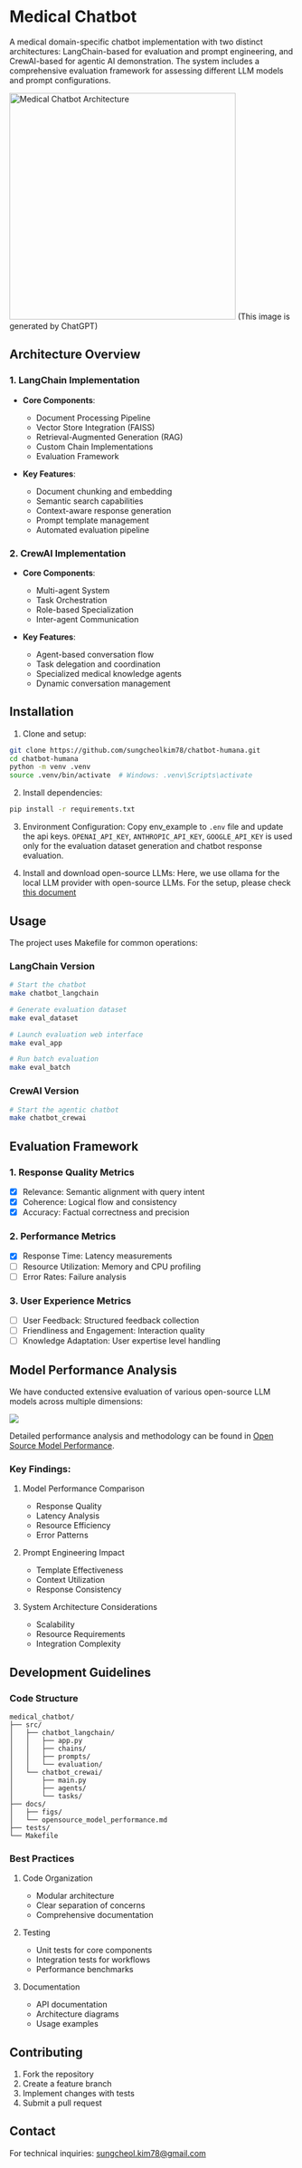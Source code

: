 # Medical Chatbot

A medical domain-specific chatbot implementation with two distinct architectures: LangChain-based for evaluation and prompt engineering, and CrewAI-based for agentic AI demonstration. The system includes a comprehensive evaluation framework for assessing different LLM models and prompt configurations.

<img src="docs/figs/medical_chatbot.png" alt="Medical Chatbot Architecture" height="400px">
(This image is generated by ChatGPT)

## Architecture Overview

### 1. LangChain Implementation
- **Core Components**:
  - Document Processing Pipeline
  - Vector Store Integration (FAISS)
  - Retrieval-Augmented Generation (RAG)
  - Custom Chain Implementations
  - Evaluation Framework

- **Key Features**:
  - Document chunking and embedding
  - Semantic search capabilities
  - Context-aware response generation
  - Prompt template management
  - Automated evaluation pipeline

### 2. CrewAI Implementation
- **Core Components**:
  - Multi-agent System
  - Task Orchestration
  - Role-based Specialization
  - Inter-agent Communication

- **Key Features**:
  - Agent-based conversation flow
  - Task delegation and coordination
  - Specialized medical knowledge agents
  - Dynamic conversation management

## Installation

1. Clone and setup:
```bash
git clone https://github.com/sungcheolkim78/chatbot-humana.git
cd chatbot-humana
python -m venv .venv
source .venv/bin/activate  # Windows: .venv\Scripts\activate
```

2. Install dependencies:
```bash
pip install -r requirements.txt
```

3. Environment Configuration:
Copy env_example to `.env` file and update the api keys.
`OPENAI_API_KEY`, `ANTHROPIC_API_KEY`, `GOOGLE_API_KEY` is used only for the evaluation
dataset generation and chatbot response evaluation.

4. Install and download open-source LLMs:
Here, we use ollama for the local LLM provider with open-source LLMs. 
For the setup, please check [this document](docs/ollama_installation.md)

## Usage

The project uses Makefile for common operations:

### LangChain Version
```bash
# Start the chatbot
make chatbot_langchain

# Generate evaluation dataset
make eval_dataset

# Launch evaluation web interface
make eval_app

# Run batch evaluation
make eval_batch
```

### CrewAI Version
```bash
# Start the agentic chatbot
make chatbot_crewai
```

## Evaluation Framework

### 1. Response Quality Metrics
- [x] Relevance: Semantic alignment with query intent
- [x] Coherence: Logical flow and consistency
- [x] Accuracy: Factual correctness and precision

### 2. Performance Metrics
- [x] Response Time: Latency measurements
- [ ] Resource Utilization: Memory and CPU profiling
- [ ] Error Rates: Failure analysis

### 3. User Experience Metrics
- [ ] User Feedback: Structured feedback collection
- [ ] Friendliness and Engagement: Interaction quality
- [ ] Knowledge Adaptation: User expertise level handling

## Model Performance Analysis

We have conducted extensive evaluation of various open-source LLM models across multiple dimensions:

![](docs/figs/metrics_boxplot_by_model.png)

Detailed performance analysis and methodology can be found in [Open Source Model Performance](docs/opensource_model_performance.md).

### Key Findings:
1. Model Performance Comparison
   - Response Quality
   - Latency Analysis
   - Resource Efficiency
   - Error Patterns

2. Prompt Engineering Impact
   - Template Effectiveness
   - Context Utilization
   - Response Consistency

3. System Architecture Considerations
   - Scalability
   - Resource Requirements
   - Integration Complexity

## Development Guidelines

### Code Structure
```
medical_chatbot/
├── src/
│   ├── chatbot_langchain/
│   │   ├── app.py
│   │   ├── chains/
│   │   ├── prompts/
│   │   └── evaluation/
│   └── chatbot_crewai/
│       ├── main.py
│       ├── agents/
│       └── tasks/
├── docs/
│   ├── figs/
│   └── opensource_model_performance.md
├── tests/
└── Makefile
```

### Best Practices
1. Code Organization
   - Modular architecture
   - Clear separation of concerns
   - Comprehensive documentation

2. Testing
   - Unit tests for core components
   - Integration tests for workflows
   - Performance benchmarks

3. Documentation
   - API documentation
   - Architecture diagrams
   - Usage examples

## Contributing

1. Fork the repository
2. Create a feature branch
3. Implement changes with tests
4. Submit a pull request

## Contact

For technical inquiries: sungcheol.kim78@gmail.com
